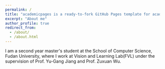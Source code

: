 ```yaml
---
permalink: /
title: "academicpages is a ready-to-fork GitHub Pages template for academic personal websites"
excerpt: "About me"
author_profile: true
redirect_from: 
  - /about/
  - /about.html
---
```


I am a second year master's student  at the School of Computer Science, Fudan University, where I work at Vision and Learning Lab(FVL) under the supervision of Prof. Yu-Gang Jiang and Prof. Zuxuan Wu.
